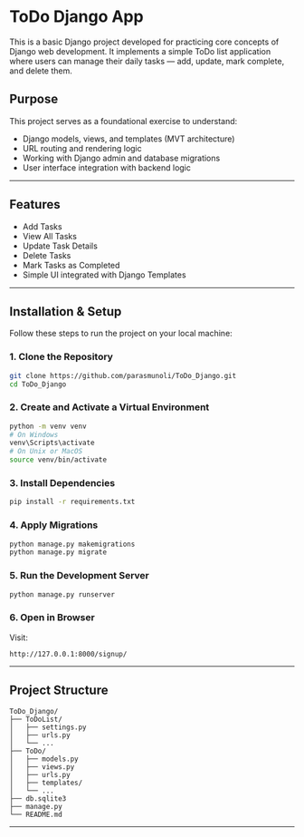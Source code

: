 # ToDo Django App

This is a basic Django project developed for practicing core concepts of Django web development. It implements a simple ToDo list application where users can manage their daily tasks — add, update, mark complete, and delete them.

## Purpose

This project serves as a foundational exercise to understand:
- Django models, views, and templates (MVT architecture)
- URL routing and rendering logic
- Working with Django admin and database migrations
- User interface integration with backend logic

---

## Features

- Add Tasks
- View All Tasks
- Update Task Details
- Delete Tasks
- Mark Tasks as Completed
- Simple UI integrated with Django Templates

---

## Installation & Setup

Follow these steps to run the project on your local machine:

### 1. Clone the Repository
```bash
git clone https://github.com/parasmunoli/ToDo_Django.git
cd ToDo_Django
```

### 2. Create and Activate a Virtual Environment
```bash
python -m venv venv
# On Windows
venv\Scripts\activate
# On Unix or MacOS
source venv/bin/activate
```

### 3. Install Dependencies
```bash
pip install -r requirements.txt
```

### 4. Apply Migrations
```bash
python manage.py makemigrations
python manage.py migrate
```

### 5. Run the Development Server
```bash
python manage.py runserver
```

### 6. Open in Browser
Visit:
```
http://127.0.0.1:8000/signup/
```

---

## Project Structure

```
ToDo_Django/
├── ToDoList/               
│   ├── settings.py
│   ├── urls.py
│   └── ...
├── ToDo/
│   ├── models.py
│   ├── views.py
│   ├── urls.py
│   ├── templates/
│   └── ...
├── db.sqlite3
├── manage.py
└── README.md
```

---